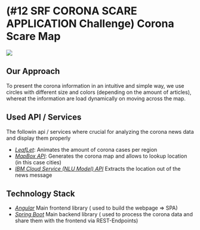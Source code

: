 # (#12 SRF CORONA SCARE APPLICATION Challenge) Corona Scare Map
![](https://www.hackzurich.com/media/pages/home/1095645988-1599065131/hack-kv2-1400x.jpg)
## Our Approach
To present the corona information in an intuitive and simple way, we use circles with different size and colors (depending on the amount of articles),
whereat the information are load dynamically on moving across the map.
## Used API / Services
The followin api / services where crucial for analyzing the corona news data and display them properly
- *[LeafLet](https://leafletjs.com/)*: Animates the amount of corona cases per region
- *[MapBox API](https://docs.mapbox.com/api/search/)*: Generates the corona map and allows to lookup location (in this case cities)
- *[IBM Cloud Service (NLU Model) API](https://www.ibm.com/cloud/watson-natural-language-understanding)* Extracts the location out of the news message

## Technology Stack
- *[Angular](https://angular.io/)* Main frontend library ( used to build the webpage => SPA)
- *[Spring Boot](https://spring.io/projects/spring-boot)* Main backend library ( used to process the corona data and share them with the frontend via REST-Endpoints)
